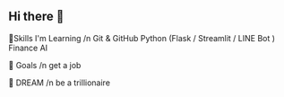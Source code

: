 ## Hi there 👋


🔧Skills I'm Learning /n
Git & GitHub 
Python (Flask / Streamlit / LINE Bot )
Finance
AI

🎯 Goals /n 
get a job

🌈 DREAM /n
be a trillionaire 
